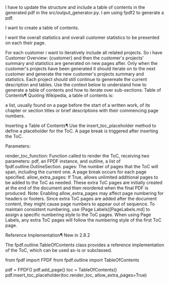 I have to update the structure and include a table of contents in the generated pdf in the src/output_generator.py. I am using fpdf2 to generate a pdf.

I want to create a table of contents.

I want the overall statistics and overall customer statistics to be presented on each their page.

For each customer i want to iteratively include all related projects. So i have Customer Overview: {customer} and then the customer's projects' summary and statistics are generated on new pages after. Only when the customer's projects have been generated it should iterate on to the next customer and generate the new customer's projects summary and statistics. 
Each project should still continue to genereate the current description and tables.
Use the context below to understand how to generate a table of contents and how to iterate over sub-sections:
Table of Contents¶
Quoting Wikipedia, a table of contents is:

a list, usually found on a page before the start of a written work, of its chapter or section titles or brief descriptions with their commencing page numbers.

Inserting a Table of Contents¶
Use the insert_toc_placeholder method to define a placeholder for the ToC. A page break is triggered after inserting the ToC.

Parameters:

render_toc_function: Function called to render the ToC, receiving two parameters: pdf, an FPDF instance, and outline, a list of fpdf.outline.OutlineSection.
pages: The number of pages that the ToC will span, including the current one. A page break occurs for each page specified.
allow_extra_pages: If True, allows unlimited additional pages to be added to the ToC as needed. These extra ToC pages are initially created at the end of the document and then reordered when the final PDF is produced.
Note: Enabling allow_extra_pages may affect page numbering for headers or footers. Since extra ToC pages are added after the document content, they might cause page numbers to appear out of sequence. To maintain consistent numbering, use (Page Labels)[PageLabels.md] to assign a specific numbering style to the ToC pages. When using Page Labels, any extra ToC pages will follow the numbering style of the first ToC page.

Reference Implementation¶
New in  2.8.2

The fpdf.outline.TableOfContents class provides a reference implementation of the ToC, which can be used as-is or subclassed.

from fpdf import FPDF
from fpdf.outline import TableOfContents

pdf = FPDF()
pdf.add_page()
toc = TableOfContents()
pdf.insert_toc_placeholder(toc.render_toc, allow_extra_pages=True)

